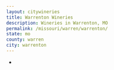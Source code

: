 ```yaml
---
layout: citywineries
title: Warrenton Wineries
description: Wineries in Warrenton, MO
permalink: /missouri/warren/warrenton/
state: mo
county: warren
city: warrenton
---
```

-
